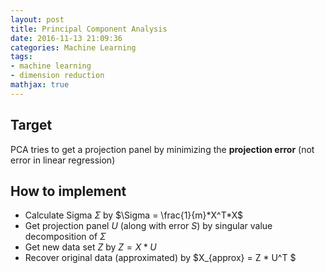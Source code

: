 ```yaml
---
layout: post
title: Principal Component Analysis
date: 2016-11-13 21:09:36
categories: Machine Learning
tags:
- machine learning
- dimension reduction
mathjax: true
---
```


## Target
PCA tries to get a projection panel by minimizing the **projection error** (not error in linear regression)

## How to implement
- Calculate Sigma $\Sigma$ by $\Sigma = \frac{1}{m}*X^T*X$
- Get projection panel $U$ (along with error $S$) by singular value decomposition of $\Sigma$
- Get new data set $Z$ by $Z = X * U$
- Recover original data (approximated) by $X_{approx} = Z * U^T $